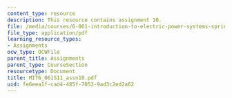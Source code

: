 ```yaml
---
content_type: resource
description: This resource contains assignment 10.
file: /media/courses/6-061-introduction-to-electric-power-systems-spring-2011/fe6eea1fcad4485f70539ad3c2ed2a62_MIT6_061S11_assn10.pdf
file_type: application/pdf
learning_resource_types:
- Assignments
ocw_type: OCWFile
parent_title: Assignments
parent_type: CourseSection
resourcetype: Document
title: MIT6_061S11_assn10.pdf
uid: fe6eea1f-cad4-485f-7053-9ad3c2ed2a62
---
```

